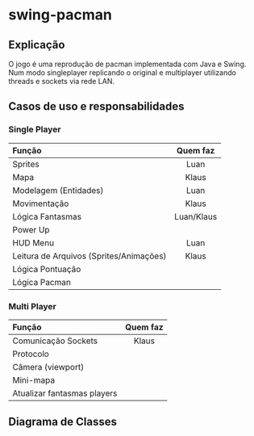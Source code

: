 # swing-pacman

## Explicação
O jogo é uma reprodução de pacman implementada com Java e Swing. Num modo singleplayer replicando o original e multiplayer utilizando threads e sockets via rede LAN.

## Casos de uso e responsabilidades
### Single Player
| **Função** | **Quem faz** |
|:-----|:---:|
| Sprites | Luan | 
| Mapa | Klaus | 
| Modelagem (Entidades) | Luan |
| Movimentação | Klaus |
| Lógica Fantasmas | Luan/Klaus |
| Power Up | |
| HUD Menu | Luan |
| Leitura de Arquivos (Sprites/Animações) | Klaus |
| Lógica Pontuação |  |
| Lógica Pacman| |

### Multi Player
| **Função** | **Quem faz** |
|:-----|:---:|
| Comunicação Sockets | Klaus | 
| Protocolo |  | 
| Câmera (viewport) | |
| Mini-mapa | |
| Atualizar fantasmas players | |

## Diagrama de Classes

